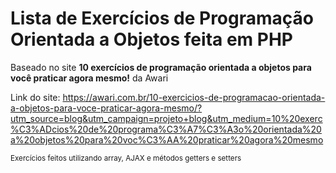 # Lista de Exercícios de Programação Orientada a Objetos feita em PHP
Baseado no site **10 exercícios de programação orientada a objetos para você praticar agora mesmo!** da Awari


Link do site: https://awari.com.br/10-exercicios-de-programacao-orientada-a-objetos-para-voce-praticar-agora-mesmo/?utm_source=blog&utm_campaign=projeto+blog&utm_medium=10%20exerc%C3%ADcios%20de%20programa%C3%A7%C3%A3o%20orientada%20a%20objetos%20para%20voc%C3%AA%20praticar%20agora%20mesmo


<sub>Exercícios feitos utilizando array, AJAX e métodos getters e setters</sub>
